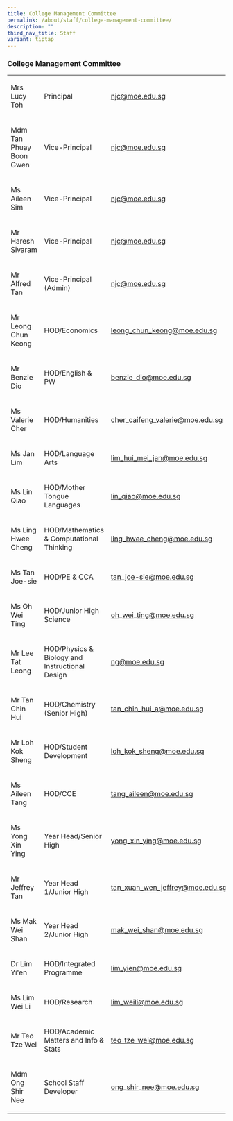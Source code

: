 ```yaml
---
title: College Management Committee
permalink: /about/staff/college-management-committee/
description: ""
third_nav_title: Staff
variant: tiptap
---
```

<h3>College Management Committee</h3><table><tbody><tr><td rowspan="1" colspan="1"><p>Mrs Lucy Toh</p></td><td rowspan="1" colspan="1"><p>Principal</p></td><td rowspan="1" colspan="1"><p><a href="njc@moe.edu.sg" rel="noopener noreferrer nofollow" target="_blank">njc@moe.edu.sg</a></p></td></tr><tr><td rowspan="1" colspan="1"><p>Mdm Tan Phuay Boon Gwen</p></td><td rowspan="1" colspan="1"><p>Vice-Principal</p></td><td rowspan="1" colspan="1"><p><a href="njc@moe.edu.sg" rel="noopener noreferrer nofollow" target="_blank">njc@moe.edu.sg</a></p></td></tr><tr><td rowspan="1" colspan="1"><p>Ms Aileen Sim</p></td><td rowspan="1" colspan="1"><p>Vice-Principal</p></td><td rowspan="1" colspan="1"><p><a href="njc@moe.edu.sg" rel="noopener noreferrer nofollow" target="_blank">njc@moe.edu.sg</a></p></td></tr><tr><td rowspan="1" colspan="1"><p>Mr Haresh Sivaram</p></td><td rowspan="1" colspan="1"><p>Vice-Principal</p></td><td rowspan="1" colspan="1"><p><a href="njc@moe.edu.sg" rel="noopener noreferrer nofollow" target="_blank">njc@moe.edu.sg</a></p></td></tr><tr><td rowspan="1" colspan="1"><p>Mr Alfred Tan</p></td><td rowspan="1" colspan="1"><p>Vice-Principal (Admin)</p></td><td rowspan="1" colspan="1"><p><a href="njc@moe.edu.sg" rel="noopener noreferrer nofollow" target="_blank">njc@moe.edu.sg</a></p></td></tr><tr><td rowspan="1" colspan="1"><p>Mr Leong Chun Keong</p></td><td rowspan="1" colspan="1"><p>HOD/Economics</p></td><td rowspan="1" colspan="1"><p><a href="leong_chun_keong@moe.edu.sg" rel="noopener noreferrer nofollow" target="_blank">leong_chun_keong@moe.edu.sg</a></p></td></tr><tr><td rowspan="1" colspan="1"><p>Mr Benzie Dio</p></td><td rowspan="1" colspan="1"><p>HOD/English &amp; PW</p></td><td rowspan="1" colspan="1"><p><a href="benzie_dio@moe.edu.sg" rel="noopener noreferrer nofollow" target="_blank">benzie_dio@moe.edu.sg</a></p></td></tr><tr><td rowspan="1" colspan="1"><p>Ms Valerie Cher</p></td><td rowspan="1" colspan="1"><p>HOD/Humanities</p></td><td rowspan="1" colspan="1"><p><a href="cher_caifeng_valerie@moe.edu.sg" rel="noopener noreferrer nofollow" target="_blank">cher_caifeng_valerie@moe.edu.sg</a></p></td></tr><tr><td rowspan="1" colspan="1"><p>Ms Jan Lim</p></td><td rowspan="1" colspan="1"><p>HOD/Language Arts</p></td><td rowspan="1" colspan="1"><p><a href="lim_hui_mei_jan@moe.edu.sg" rel="noopener noreferrer nofollow" target="_blank">lim_hui_mei_jan@moe.edu.sg</a></p></td></tr><tr><td rowspan="1" colspan="1"><p>Ms Lin Qiao</p></td><td rowspan="1" colspan="1"><p>HOD/Mother Tongue Languages</p></td><td rowspan="1" colspan="1"><p><a href="lin_qiao@moe.edu.sg" rel="noopener noreferrer nofollow" target="_blank">lin_qiao@moe.edu.sg</a></p></td></tr><tr><td rowspan="1" colspan="1"><p>Ms Ling Hwee Cheng</p></td><td rowspan="1" colspan="1"><p>HOD/Mathematics &amp; Computational Thinking</p></td><td rowspan="1" colspan="1"><p><a href="ling_hwee_cheng@moe.edu.sg" rel="noopener noreferrer nofollow" target="_blank">ling_hwee_cheng@moe.edu.sg</a></p></td></tr><tr><td rowspan="1" colspan="1"><p>Ms Tan Joe-sie</p></td><td rowspan="1" colspan="1"><p>HOD/PE &amp; CCA</p></td><td rowspan="1" colspan="1"><p><a href="tan_joe-sie@moe.edu.sg" rel="noopener noreferrer nofollow" target="_blank">tan_joe-sie@moe.edu.sg</a></p></td></tr><tr><td rowspan="1" colspan="1"><p>Ms Oh Wei Ting</p></td><td rowspan="1" colspan="1"><p>HOD/Junior High Science</p></td><td rowspan="1" colspan="1"><p><a href="oh_wei_ting@moe.edu.sg" rel="noopener noreferrer nofollow" target="_blank">oh_wei_ting@moe.edu.sg</a></p></td></tr><tr><td rowspan="1" colspan="1"><p>Mr Lee Tat Leong</p></td><td rowspan="1" colspan="1"><p>HOD/Physics &amp; Biology and Instructional Design</p></td><td rowspan="1" colspan="1"><p><a href="lee_tat_leong@moe.edu.sg" rel="noopener noreferrer nofollow" target="_blank">ng@moe.edu.sg</a></p></td></tr><tr><td rowspan="1" colspan="1"><p>Mr Tan Chin Hui</p></td><td rowspan="1" colspan="1"><p>HOD/Chemistry (Senior High)</p></td><td rowspan="1" colspan="1"><p><a href="tan_chin_hui_a@moe.edu.sg" rel="noopener noreferrer nofollow" target="_blank">tan_chin_hui_a@moe.edu.sg</a></p></td></tr><tr><td rowspan="1" colspan="1"><p>Mr Loh Kok Sheng</p></td><td rowspan="1" colspan="1"><p>HOD/Student Development</p></td><td rowspan="1" colspan="1"><p><a href="loh_kok_sheng@moe.edu.sg" rel="noopener noreferrer nofollow" target="_blank">loh_kok_sheng@moe.edu.sg</a></p></td></tr><tr><td rowspan="1" colspan="1"><p>Ms Aileen Tang</p></td><td rowspan="1" colspan="1"><p>HOD/CCE</p></td><td rowspan="1" colspan="1"><p><a href="tang_aileen@moe.edu.sg" rel="noopener noreferrer nofollow" target="_blank">tang_aileen@moe.edu.sg</a></p></td></tr><tr><td rowspan="1" colspan="1"><p>Ms Yong Xin Ying</p></td><td rowspan="1" colspan="1"><p>Year Head/Senior High</p></td><td rowspan="1" colspan="1"><p><a href="yong_xin_ying@moe.edu.sg" rel="noopener noreferrer nofollow" target="_blank">yong_xin_ying@moe.edu.sg</a></p></td></tr><tr><td rowspan="1" colspan="1"><p>Mr Jeffrey Tan</p></td><td rowspan="1" colspan="1"><p>Year Head 1/Junior High</p></td><td rowspan="1" colspan="1"><p><a href="tan_xuan_wen_jeffrey@moe.edu.sg" rel="noopener noreferrer nofollow" target="_blank">tan_xuan_wen_jeffrey@moe.edu.sg</a></p></td></tr><tr><td rowspan="1" colspan="1"><p>Ms Mak Wei Shan</p></td><td rowspan="1" colspan="1"><p>Year Head 2/Junior High</p></td><td rowspan="1" colspan="1"><p><a href="mak_wei_shan@moe.edu.sg" rel="noopener noreferrer nofollow" target="_blank">mak_wei_shan@moe.edu.sg</a></p></td></tr><tr><td rowspan="1" colspan="1"><p>Dr Lim Yi'en</p></td><td rowspan="1" colspan="1"><p>HOD/Integrated Programme</p></td><td rowspan="1" colspan="1"><p><a href="lim_yien@moe.edu.sg" rel="noopener noreferrer nofollow" target="_blank">lim_yien@moe.edu.sg</a></p></td></tr><tr><td rowspan="1" colspan="1"><p>Ms Lim Wei Li</p></td><td rowspan="1" colspan="1"><p>HOD/Research</p></td><td rowspan="1" colspan="1"><p><a href="lim_weili@moe.edu.sg" rel="noopener noreferrer nofollow" target="_blank">lim_weili@moe.edu.sg</a></p></td></tr><tr><td rowspan="1" colspan="1"><p>Mr Teo Tze Wei</p></td><td rowspan="1" colspan="1"><p>HOD/Academic Matters and Info &amp; Stats</p></td><td rowspan="1" colspan="1"><p><a href="teo_tze_wei@moe.edu.sg" rel="noopener noreferrer nofollow" target="_blank">teo_tze_wei@moe.edu.sg</a></p></td></tr><tr><td rowspan="1" colspan="1"><p>Mdm Ong Shir Nee</p></td><td rowspan="1" colspan="1"><p>School Staff Developer</p></td><td rowspan="1" colspan="1"><p><a href="ong_shir_nee@moe.edu.sg" rel="noopener noreferrer nofollow" target="_blank">ong_shir_nee@moe.edu.sg</a></p></td></tr></tbody></table><p></p>